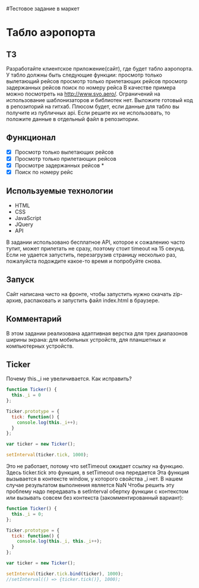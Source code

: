 #Тестовое задание в маркет

# Табло аэропорта

## ТЗ

Разработайте клиентское приложение(сайт), где будет табло аэропорта.
У табло должны быть следующие функции:
просмотр только вылетающий рейсов
просмотр только прилетающих рейсов
просмотр задержанных рейсов
поиск по номеру рейса
В качестве примера можно посмотреть на http://www.svo.aero/.
Ограничений на использование шаблонизаторов и библиотек нет.
Выложите готовый код в репозиторий на гитхаб.
Плюсом будет, если данные для табло вы получите из публичных api. Если решите их не использовать,
то положите данные в отдельный файл в репозитории.

## Функционал

* [X] Просмотр только вылетающих рейсов
* [X] Просмотр только прилетающих рейсов
* [X] Просмотре задержанных рейсов *
* [X] Поиск по номеру рейс

## Используемые технологии

* HTML
* CSS
* JavaScript 
* JQuery
* API

В задании использовано бесплатное API, которое к сожалению часто тупит, может прилетать не сразу, поэтому стоит timeout на 15 секунд. Если не удается запустить, перезагрузив страницу несколько раз, пожалуйста подождите какое-то время и попробуйте снова.

## Запуск
Сайт написана чисто на фронте, чтобы запустить нужно скачать zip-архив, распаковать и запустить файл index.html в браузере.

## Комментарий
В этом задании реализована адаптивная верстка для трех диапазонов ширины экрана: для мобильных устройств, для планшетных и компьютерных устройств. 

## Ticker
Почему this._i не увеличивается. Как исправить?
```js
function Ticker() {
  this._i = 0
};

Ticker.prototype = {
  tick: function() {
    console.log(this._i++);
  }
};

var ticker = new Ticker();

setInterval(ticker.tick, 1000);
```

Это не работает, потому что setTimeout ожидает ссылку на функцию. Здесь ticker.tick это функция, в setTimeout она передается  Эта функция вызывается в контексте window, у которого свойства _i нет. В нашем случае результатом выполнения является NaN
Чтобы решить эту проблему надо передавать в setInterval обертку функции с контекстом или вызывать совсем без контекста (закомментированный вариант):
```js
function Ticker() {
  this._i = 0;
};

Ticker.prototype = {
  tick: function() {
    console.log(this._i, this._i++);
  }
};

var ticker = new Ticker();

setInterval(ticker.tick.bind(ticker), 1000);
//setInterval(() => {ticker.tick()}, 1000);
````
